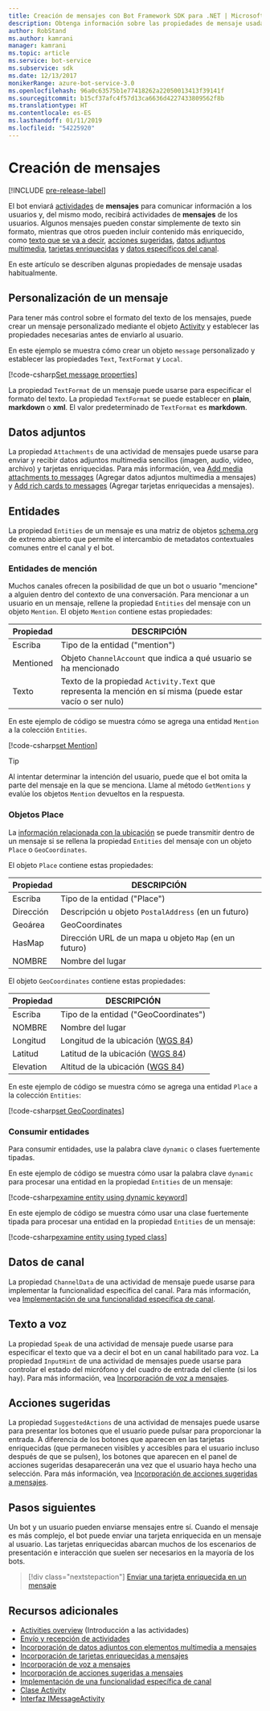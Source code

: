 ```yaml
---
title: Creación de mensajes con Bot Framework SDK para .NET | Microsoft Docs
description: Obtenga información sobre las propiedades de mensaje usadas habitualmente en Bot Framework SDK para. NET.
author: RobStand
ms.author: kamrani
manager: kamrani
ms.topic: article
ms.service: bot-service
ms.subservice: sdk
ms.date: 12/13/2017
monikerRange: azure-bot-service-3.0
ms.openlocfilehash: 96a0c63575b1e77418262a22050013413f39141f
ms.sourcegitcommit: b15cf37afc4f57d13ca6636d4227433809562f8b
ms.translationtype: HT
ms.contentlocale: es-ES
ms.lasthandoff: 01/11/2019
ms.locfileid: "54225920"
---
```

# <a name="create-messages"></a>Creación de mensajes

[!INCLUDE [pre-release-label](../includes/pre-release-label-v3.md)]

El bot enviará [actividades](bot-builder-dotnet-activities.md) de **mensajes** para comunicar información a los usuarios y, del mismo modo, recibirá actividades de **mensajes** de los usuarios. Algunos mensajes pueden constar simplemente de texto sin formato, mientras que otros pueden incluir contenido más enriquecido, como [texto que se va a decir](bot-builder-dotnet-text-to-speech.md), [acciones sugeridas](bot-builder-dotnet-add-suggested-actions.md), [datos adjuntos multimedia](bot-builder-dotnet-add-media-attachments.md), [tarjetas enriquecidas](bot-builder-dotnet-add-rich-card-attachments.md) y [datos específicos del canal](bot-builder-dotnet-channeldata.md). 

En este artículo se describen algunas propiedades de mensaje usadas habitualmente.

## <a name="customizing-a-message"></a>Personalización de un mensaje

Para tener más control sobre el formato del texto de los mensajes, puede crear un mensaje personalizado mediante el objeto [Activity](https://docs.botframework.com/en-us/csharp/builder/sdkreference/dc/d2f/class_microsoft_1_1_bot_1_1_connector_1_1_activity.html) y establecer las propiedades necesarias antes de enviarlo al usuario.

En este ejemplo se muestra cómo crear un objeto `message` personalizado y establecer las propiedades `Text`, `TextFormat` y `Local`.

[!code-csharp[Set message properties](../includes/code/dotnet-create-messages.cs#setBasicProperties)]

La propiedad `TextFormat` de un mensaje puede usarse para especificar el formato del texto. La propiedad `TextFormat` se puede establecer en **plain**, **markdown** o **xml**. El valor predeterminado de `TextFormat` es **markdown**. 

## <a name="attachments"></a>Datos adjuntos

La propiedad `Attachments` de una actividad de mensajes puede usarse para enviar y recibir datos adjuntos multimedia sencillos (imagen, audio, vídeo, archivo) y tarjetas enriquecidas. Para más información, vea [Add media attachments to messages](bot-builder-dotnet-add-media-attachments.md) (Agregar datos adjuntos multimedia a mensajes) y [Add rich cards to messages](bot-builder-dotnet-add-rich-card-attachments.md) (Agregar tarjetas enriquecidas a mensajes).

## <a name="entities"></a>Entidades

La propiedad `Entities` de un mensaje es una matriz de objetos <a href="http://schema.org/" target="_blank">schema.org</a> de extremo abierto que permite el intercambio de metadatos contextuales comunes entre el canal y el bot.

### <a name="mention-entities"></a>Entidades de mención

Muchos canales ofrecen la posibilidad de que un bot o usuario "mencione" a alguien dentro del contexto de una conversación. Para mencionar a un usuario en un mensaje, rellene la propiedad `Entities` del mensaje con un objeto `Mention`. El objeto `Mention` contiene estas propiedades: 

| Propiedad | DESCRIPCIÓN | 
|----|----|
| Escriba | Tipo de la entidad ("mention") | 
| Mentioned | Objeto `ChannelAccount` que indica a qué usuario se ha mencionado | 
| Texto | Texto de la propiedad `Activity.Text` que representa la mención en sí misma (puede estar vacío o ser nulo) |

En este ejemplo de código se muestra cómo se agrega una entidad `Mention` a la colección `Entities`.

[!code-csharp[set Mention](../includes/code/dotnet-create-messages.cs#setMention)]

> [!TIP]
> Al intentar determinar la intención del usuario, puede que el bot omita la parte del mensaje en la que se menciona. Llame al método `GetMentions` y evalúe los objetos `Mention` devueltos en la respuesta.

### <a name="place-objects"></a>Objetos Place

La <a href="https://schema.org/Place" target="_blank">información relacionada con la ubicación</a> se puede transmitir dentro de un mensaje si se rellena la propiedad `Entities` del mensaje con un objeto `Place` o `GeoCoordinates`. 

El objeto `Place` contiene estas propiedades:

| Propiedad | DESCRIPCIÓN | 
|----|----|
| Escriba | Tipo de la entidad ("Place") |
| Dirección | Descripción u objeto `PostalAddress` (en un futuro) | 
| Geoárea | GeoCoordinates | 
| HasMap | Dirección URL de un mapa u objeto `Map` (en un futuro) |
| NOMBRE | Nombre del lugar |

El objeto `GeoCoordinates` contiene estas propiedades:

| Propiedad | DESCRIPCIÓN | 
|----|----|
| Escriba | Tipo de la entidad ("GeoCoordinates") |
| NOMBRE | Nombre del lugar |
| Longitud | Longitud de la ubicación (<a href="https://en.wikipedia.org/wiki/World_Geodetic_System" target="_blank">WGS 84</a>) | 
| Latitud | Latitud de la ubicación (<a href="https://en.wikipedia.org/wiki/World_Geodetic_System" target="_blank">WGS 84</a>) | 
| Elevation | Altitud de la ubicación (<a href="https://en.wikipedia.org/wiki/World_Geodetic_System" target="_blank">WGS 84</a>) | 

En este ejemplo de código se muestra cómo se agrega una entidad `Place` a la colección `Entities`:

[!code-csharp[set GeoCoordinates](../includes/code/dotnet-create-messages.cs#setGeoCoord)]

### <a name="consume-entities"></a>Consumir entidades

Para consumir entidades, use la palabra clave `dynamic` o clases fuertemente tipadas.

En este ejemplo de código se muestra cómo usar la palabra clave `dynamic` para procesar una entidad en la propiedad `Entities` de un mensaje:

[!code-csharp[examine entity using dynamic keyword](../includes/code/dotnet-create-messages.cs#examineEntity1)]

En este ejemplo de código se muestra cómo usar una clase fuertemente tipada para procesar una entidad en la propiedad `Entities` de un mensaje:

[!code-csharp[examine entity using typed class](../includes/code/dotnet-create-messages.cs#examineEntity2)]

## <a name="channel-data"></a>Datos de canal

La propiedad `ChannelData` de una actividad de mensaje puede usarse para implementar la funcionalidad específica del canal. Para más información, vea [Implementación de una funcionalidad específica de canal](bot-builder-dotnet-channeldata.md).

## <a name="text-to-speech"></a>Texto a voz

La propiedad `Speak` de una actividad de mensaje puede usarse para especificar el texto que va a decir el bot en un canal habilitado para voz. La propiedad `InputHint` de una actividad de mensajes puede usarse para controlar el estado del micrófono y del cuadro de entrada del cliente (si los hay). Para más información, vea [Incorporación de voz a mensajes](bot-builder-dotnet-text-to-speech.md).

## <a name="suggested-actions"></a>Acciones sugeridas

La propiedad `SuggestedActions` de una actividad de mensajes puede usarse para presentar los botones que el usuario puede pulsar para proporcionar la entrada. A diferencia de los botones que aparecen en las tarjetas enriquecidas (que permanecen visibles y accesibles para el usuario incluso después de que se pulsen), los botones que aparecen en el panel de acciones sugeridas desaparecerán una vez que el usuario haya hecho una selección. Para más información, vea [Incorporación de acciones sugeridas a mensajes](bot-builder-dotnet-add-suggested-actions.md).

## <a name="next-steps"></a>Pasos siguientes

Un bot y un usuario pueden enviarse mensajes entre sí. Cuando el mensaje es más complejo, el bot puede enviar una tarjeta enriquecida en un mensaje al usuario. Las tarjetas enriquecidas abarcan muchos de los escenarios de presentación e interacción que suelen ser necesarios en la mayoría de los bots.

> [!div class="nextstepaction"]
> [Enviar una tarjeta enriquecida en un mensaje](bot-builder-dotnet-add-rich-card-attachments.md)

## <a name="additional-resources"></a>Recursos adicionales

- [Activities overview](bot-builder-dotnet-activities.md) (Introducción a las actividades)
- [Envío y recepción de actividades](bot-builder-dotnet-connector.md)
- [Incorporación de datos adjuntos con elementos multimedia a mensajes](bot-builder-dotnet-add-media-attachments.md)
- [Incorporación de tarjetas enriquecidas a mensajes](bot-builder-dotnet-add-rich-card-attachments.md)
- [Incorporación de voz a mensajes](bot-builder-dotnet-text-to-speech.md)
- [Incorporación de acciones sugeridas a mensajes](bot-builder-dotnet-add-suggested-actions.md)
- [Implementación de una funcionalidad específica de canal](bot-builder-dotnet-channeldata.md)
- <a href="https://docs.botframework.com/en-us/csharp/builder/sdkreference/dc/d2f/class_microsoft_1_1_bot_1_1_connector_1_1_activity.html" target="_blank">Clase Activity</a>
- <a href="/dotnet/api/microsoft.bot.connector.imessageactivity" target="_blank">Interfaz IMessageActivity</a>

